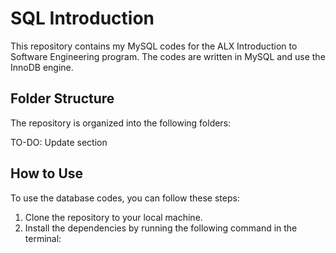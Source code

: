 # SQL Introduction

This repository contains my MySQL codes for the ALX Introduction to Software Engineering program. The codes are written in MySQL and use the InnoDB engine.

## Folder Structure

The repository is organized into the following folders:

TO-DO:
Update section

## How to Use

To use the database codes, you can follow these steps:

1. Clone the repository to your local machine.
2. Install the dependencies by running the following command in the terminal:

